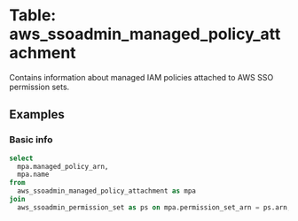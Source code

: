 # Table: aws_ssoadmin_managed_policy_attachment

Contains information about managed IAM policies attached to AWS SSO permission sets.

## Examples

### Basic info

```sql
select
  mpa.managed_policy_arn,
  mpa.name
from
  aws_ssoadmin_managed_policy_attachment as mpa
join
  aws_ssoadmin_permission_set as ps on mpa.permission_set_arn = ps.arn;
```

